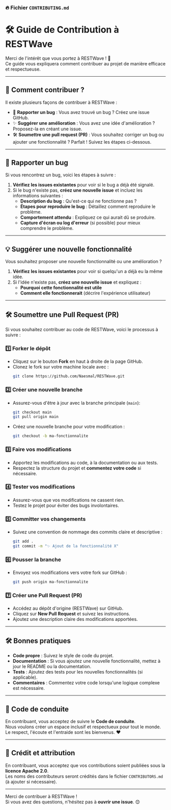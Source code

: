 
### 🔥 **Fichier `CONTRIBUTING.md`**

# 🛠️ Guide de Contribution à RESTWave

Merci de l'intérêt que vous portez à RESTWave ! 🎉  
Ce guide vous expliquera comment contribuer au projet de manière efficace et respectueuse.

---

## 📢 **Comment contribuer ?**

Il existe plusieurs façons de contribuer à RESTWave :
- 📘 **Rapporter un bug** : Vous avez trouvé un bug ? Créez une issue GitHub. 
- ✨ **Suggérer une amélioration** : Vous avez une idée d'amélioration ? Proposez-la en créant une issue. 
- 🛠️ **Soumettre une pull request (PR)** : Vous souhaitez corriger un bug ou ajouter une fonctionnalité ? Parfait ! Suivez les étapes ci-dessous.  

---

## 🐛 **Rapporter un bug**

Si vous rencontrez un bug, voici les étapes à suivre :  
1. **Vérifiez les issues existantes** pour voir si le bug a déjà été signalé.  
2. Si le bug n'existe pas, **créez une nouvelle issue** et incluez les informations suivantes :  
   - **Description du bug** : Qu'est-ce qui ne fonctionne pas ?  
   - **Étapes pour reproduire le bug** : Détaillez comment reproduire le problème.  
   - **Comportement attendu** : Expliquez ce qui aurait dû se produire.  
   - **Capture d'écran ou log d'erreur** (si possible) pour mieux comprendre le problème.  

---

## 💡 **Suggérer une nouvelle fonctionnalité**

Vous souhaitez proposer une nouvelle fonctionnalité ou une amélioration ?  
1. **Vérifiez les issues existantes** pour voir si quelqu'un a déjà eu la même idée.  
2. Si l'idée n'existe pas, **créez une nouvelle issue** et expliquez :  
   - **Pourquoi cette fonctionnalité est utile**  
   - **Comment elle fonctionnerait** (décrire l'expérience utilisateur)  

---

## 🛠️ **Soumettre une Pull Request (PR)**

Si vous souhaitez contribuer au code de RESTWave, voici le processus à suivre :  

### 1️⃣ **Forker le dépôt**
- Cliquez sur le bouton **Fork** en haut à droite de la page GitHub.  
- Clonez le fork sur votre machine locale avec :  
  ```bash
  git clone https://github.com/Naesmal/RESTWave.git
  ```

### 2️⃣ **Créer une nouvelle branche**
- Assurez-vous d'être à jour avec la branche principale (`main`):
  ```bash
  git checkout main
  git pull origin main
  ```

- Créez une nouvelle branche pour votre modification :  
  ```bash
  git checkout -b ma-fonctionnalite
  ```

### 3️⃣ **Faire vos modifications**
- Apportez les modifications au code, à la documentation ou aux tests.  
- Respectez la structure du projet et **commentez votre code** si nécessaire.  

### 4️⃣ **Tester vos modifications**
- Assurez-vous que vos modifications ne cassent rien.  
- Testez le projet pour éviter des bugs involontaires.  

### 5️⃣ **Committer vos changements**
- Suivez une convention de nommage des commits claire et descriptive :  
  ```bash
  git add .
  git commit -m "✨ Ajout de la fonctionnalité X"
  ```

### 6️⃣ **Pousser la branche**
- Envoyez vos modifications vers votre fork sur GitHub :  
  ```bash
  git push origin ma-fonctionnalite
  ```

### 7️⃣ **Créer une Pull Request (PR)**
- Accédez au dépôt d'origine (RESTWave) sur GitHub.  
- Cliquez sur **New Pull Request** et suivez les instructions.  
- Ajoutez une description claire des modifications apportées.  

---

## 🛠️ **Bonnes pratiques**

- **Code propre** : Suivez le style de code du projet.  
- **Documentation** : Si vous ajoutez une nouvelle fonctionnalité, mettez à jour le README ou la documentation.  
- **Tests** : Ajoutez des tests pour les nouvelles fonctionnalités (si applicable).  
- **Commentaires** : Commentez votre code lorsqu'une logique complexe est nécessaire.  

---

## 📢 **Code de conduite**

En contribuant, vous acceptez de suivre le **Code de conduite**.  
Nous voulons créer un espace inclusif et respectueux pour tout le monde.  
Le respect, l'écoute et l'entraide sont les bienvenus. ❤️  

---

## 📄 **Crédit et attribution**

En contribuant, vous acceptez que vos contributions soient publiées sous la **licence Apache 2.0**.  
Les noms des contributeurs seront crédités dans le fichier `CONTRIBUTORS.md` (à ajouter si nécessaire).  

---

Merci de contribuer à RESTWave !  
Si vous avez des questions, n'hésitez pas à **ouvrir une issue**. 😊
```

